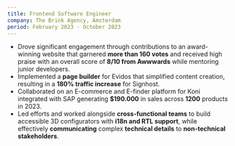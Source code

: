 ```yaml
---
title: Frontend Software Engineer
company: The Brink Agency, Amsterdam
period: February 2023 - October 2023
---
```


- Drove significant engagement through contributions to an award-winning website that garnered **more than 160 votes** and received high praise with an overall score of **8/10 from Awwwards** while mentoring junior developers.
- Implemented a **page builder** for Evidos that simplified content creation, resulting in a **180% traffic increase** for Signhost.
- Collaborated on an E-commerce and E-finder platform for Koni integrated with SAP generating
  **$190.000** in sales across **1200** products in 2023.
- Led efforts and worked alongside **cross-functional teams** to build accessible 3D configurators with **i18n and RTL support**, while effectively **communicating** complex **technical details** to **non-technical stakeholders**.

